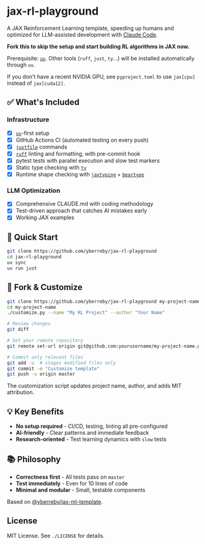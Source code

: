 # jax-rl-playground

A JAX Reinforcement Learning template, speeding up humans and optimized for LLM-assisted development with [Claude Code](https://docs.anthropic.com/en/docs/claude-code/overview).

**Fork this to skip the setup and start building RL algorithms in JAX now.**

Prerequisite: [`uv`](https://github.com/astral-sh/uv). Other tools (`ruff`, `just`, `ty`...) will be installed automatically through `uv`.

If you don't have a recent NVIDIA GPU, see `pyproject.toml` to use `jax[cpu]` instead of `jax[cuda12]`.

## ✅ What's Included

### Infrastructure
- [x] [`uv`](https://github.com/astral-sh/uv)-first setup
- [x] GitHub Actions CI (automated testing on every push)
- [x] [`justfile`](https://github.com/casey/just) commands
- [x] [`ruff`](https://github.com/astral-sh/ruff) linting and formatting, with pre-commit hook
- [x] pytest tests with parallel execution and slow test markers
- [x] Static type checking with [`ty`](https://github.com/astral-sh/ty)
- [x] Runtime shape checking with [`jaxtyping`](https://github.com/patrick-kidger/jaxtyping) + [`beartype`](https://github.com/beartype/beartype)

### LLM Optimization
- [x] Comprehensive CLAUDE.md with coding methodology
- [x] Test-driven approach that catches AI mistakes early
- [x] Working JAX examples

## 🚀 Quick Start

```bash
git clone https://github.com/yberreby/jax-rl-playground
cd jax-rl-playground
uv sync
uv run just
```

## 🍴 Fork & Customize

```bash
git clone https://github.com/yberreby/jax-rl-playground my-project-name
cd my-project-name
./customize.py --name "My RL Project" --author "Your Name"

# Review changes
git diff

# Set your remote repository
git remote set-url origin git@github.com:yourusername/my-project-name.git

# Commit only relevant files
git add -u  # stages modified files only
git commit -m "Customize template"
git push -u origin master
```

The customization script updates project name, author, and adds MIT attribution.

## 💡 Key Benefits

- **No setup required** - CI/CD, testing, linting all pre-configured
- **AI-friendly** - Clear patterns and immediate feedback
- **Research-oriented** - Test learning dynamics with `slow` tests

## 📚 Philosophy

- **Correctness first** - All tests pass on `master`
- **Test immediately** - Even for 10 lines of code
- **Minimal and modular** - Small, testable components

Based on [@yberreby/jax-ml-template](https://github.com/yberreby/jax-ml-template).

## License

MIT License. See `./LICENSE` for details.
